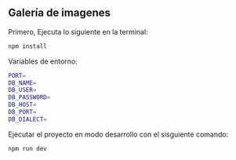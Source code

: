 ## Galería de imagenes

Primero, Ejecuta lo siguiente en la terminal:
```bash
npm install
```

Variables de entorno:
```bash
PORT=
DB_NAME=
DB_USER=
DB_PASSWORD=
DB_HOST=
DB_PORT=
DB_DIALECT=
```

Ejecutar el proyecto en modo desarrollo con el sisguiente comando:
```bash
npm run dev
```
